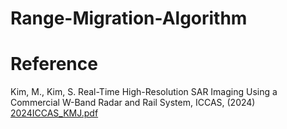 # Range-Migration-Algorithm

# Reference
Kim, M., Kim, S. Real-Time High-Resolution SAR Imaging Using a Commercial W-Band Radar and Rail System, ICCAS, (2024)
[2024ICCAS_KMJ.pdf](https://github.com/user-attachments/files/17776195/2024ICCAS_KMJ.pdf)
